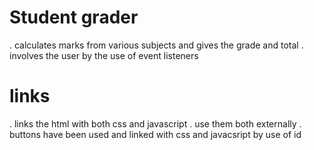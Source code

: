 # Student grader
. calculates marks from various subjects and gives the grade and total
. involves the user by the use of event listeners

# links
. links the html with both css and javascript
. use them both externally
. buttons have been used and linked with css and javacsript by use of id
